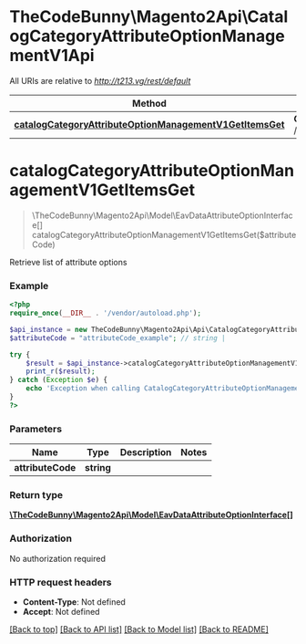# TheCodeBunny\Magento2Api\CatalogCategoryAttributeOptionManagementV1Api

All URIs are relative to *http://t213.vg/rest/default*

Method | HTTP request | Description
------------- | ------------- | -------------
[**catalogCategoryAttributeOptionManagementV1GetItemsGet**](CatalogCategoryAttributeOptionManagementV1Api.md#catalogCategoryAttributeOptionManagementV1GetItemsGet) | **GET** /V1/categories/attributes/{attributeCode}/options | 


# **catalogCategoryAttributeOptionManagementV1GetItemsGet**
> \TheCodeBunny\Magento2Api\Model\EavDataAttributeOptionInterface[] catalogCategoryAttributeOptionManagementV1GetItemsGet($attributeCode)



Retrieve list of attribute options

### Example
```php
<?php
require_once(__DIR__ . '/vendor/autoload.php');

$api_instance = new TheCodeBunny\Magento2Api\Api\CatalogCategoryAttributeOptionManagementV1Api();
$attributeCode = "attributeCode_example"; // string | 

try {
    $result = $api_instance->catalogCategoryAttributeOptionManagementV1GetItemsGet($attributeCode);
    print_r($result);
} catch (Exception $e) {
    echo 'Exception when calling CatalogCategoryAttributeOptionManagementV1Api->catalogCategoryAttributeOptionManagementV1GetItemsGet: ', $e->getMessage(), PHP_EOL;
}
?>
```

### Parameters

Name | Type | Description  | Notes
------------- | ------------- | ------------- | -------------
 **attributeCode** | **string**|  |

### Return type

[**\TheCodeBunny\Magento2Api\Model\EavDataAttributeOptionInterface[]**](../Model/EavDataAttributeOptionInterface.md)

### Authorization

No authorization required

### HTTP request headers

 - **Content-Type**: Not defined
 - **Accept**: Not defined

[[Back to top]](#) [[Back to API list]](../../README.md#documentation-for-api-endpoints) [[Back to Model list]](../../README.md#documentation-for-models) [[Back to README]](../../README.md)

